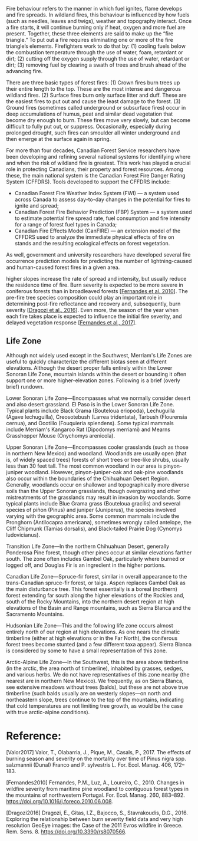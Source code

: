 Fire behaviour refers to the manner in which fuel ignites, flame develops and fire spreads. In wildland fires, this behaviour is influenced by how fuels (such as needles, leaves and twigs), weather and topography interact. Once a fire starts, it will continue burning only if heat, oxygen and more fuel are present. Together, these three elements are said to make up the “fire triangle.” To put out a fire requires eliminating one or more of the fire triangle’s elements. Firefighters work to do that by: (1) cooling fuels below the combustion temperature through the use of water, foam, retardant or dirt; (2) cutting off the oxygen supply through the use of water, retardant or dirt; (3) removing fuel by clearing a swath of trees and brush ahead of the advancing fire.


There are three basic types of forest fires: (1) Crown fires burn trees up their entire length to the top. These are the most intense and dangerous wildland fires. (2) Surface fires burn only surface litter and duff. These are the easiest fires to put out and cause the least damage to the forest. (3) Ground fires (sometimes called underground or subsurface fires) occur in deep accumulations of humus, peat and similar dead vegetation that become dry enough to burn. These fires move very slowly, but can become difficult to fully put out, or suppress. Occasionally, especially during prolonged drought, such fires can smoulder all winter underground and then emerge at the surface again in spring.

For more than four decades, Canadian Forest Service researchers have been developing and refining several national systems for identifying where and when the risk of wildland fire is greatest. This work has played a crucial role in protecting Canadians, their property and forest resources. Among these, the main national system is the Canadian Forest Fire Danger Rating System (CFFDRS). Tools developed to support the CFFDRS include:
- Canadian Forest Fire Weather Index System (FWI) — a system used across Canada to assess day-to-day changes in the potential for fires to ignite and spread;
- Canadian Forest Fire Behavior Prediction (FBP) System — a system used to estimate potential fire spread rate, fuel consumption and fire intensity for a range of forest fuel types in Canada;
- Canadian Fire Effects Model (CanFIRE) — an extension model of the CFFDRS used to analyze the immediate physical effects of fire on stands and the resulting ecological effects on forest vegetation.

As well, government and university researchers have developed several fire occurrence prediction models for predicting the number of lightning-caused and human-caused forest fires in a given area.


higher slopes increase the rate of spread and intensity, but usually reduce the residence time of fire. Burn severity is expected to be more severe in coniferous forests
than in broadleaved forests [[Fernandes et al. 2010](#Fernandes2010)]. The pre-fire tree species composition could play an important role in determining post-fire reflectance and recovery and, subsequently, burn severity [[Dragozi et al., 2016](#Dragozi2016)]. Even more, the season of the year when each fire takes place is expected to influence the initial fire severity, and delayed vegetation response [[Fernandes et al., 2017](#Fernandes2010)].


## Life Zone
Although not widely used except in the Southwest, Merriam's Life Zones are useful to quickly characterize the different biotas seen at different elevations. Although the desert proper falls entirely within the Lower Sonoran Life Zone, mountain islands within the desert or bounding it often support one or more higher-elevation zones. Following is a brief (overly brief) rundown.

Lower Sonoran Life Zone—Encompasses what we normally consider desert and also desert grassland. El Paso is in the Lower Sonoran Life Zone. Typical plants include Black Grama (Bouteloua eriopoda), Lechuguilla (Agave lechuguilla), Creosotebush (Larrea tridentata), Tarbush (Flourensia cernua), and Ocotillo (Fouquieria splendens). Some typical mammals include Merriam's Kangaroo Rat (Dipodomys merriami) and Mearns Grasshopper Mouse (Onychomys arenicola).

Upper Sonoran Life Zone—Encompasses cooler grasslands (such as those in northern New Mexico) and woodland. Woodlands are usually open (that is, of widely spaced trees) forests of short trees or tree-like shrubs, usually less than 30 feet tall. The most common woodland in our area is pinyon-juniper woodland. However, pinyon-juniper-oak and oak-pine woodlands also occur within the boundaries of the Chihuahuan Desert Region. Generally, woodlands occur on shallower and topographically more diverse soils than the Upper Sonoran grasslands, though overgrazing and other mistreatments of the grasslands may result in invasion by woodlands. Some typical plants include Blue Grama grass (Bouteloua gracilis) and several species of piñon (Pinus) and juniper (Juniperus), the species involved varying with the geographic area. Some common mammals include the Pronghorn (Antilocapra americana), sometimes wrongly called antelope, the Cliff Chipmunk (Tamias dorsalis), and Black-tailed Prairie Dog (Cynomys ludovicianus).

Transition Life Zone—In the northern Chihuahuan Desert, generally Ponderosa Pine forest, though other pines occur at similar elevations farther south. The zone often includes Gambel Oak, particularly where burned or logged off, and Douglas Fir is an ingredient in the higher portions.

Canadian Life Zone—Spruce-fir forest, similar in overall appearance to the trans-Canadian spruce-fir forest, or taiga. Aspen replaces Gambel Oak as the main disturbance tree. This forest essentially is a boreal (northern) forest extending far south along the higher elevations of the Rockies and, south of the Rocky Mountains, into the northern desert region at high elevations of the Basin and Range mountains, such as Sierra Blanca and the Sacramento Mountains.

Hudsonian Life Zone—This and the following life zone occurs almost entirely north of our region at high elevations. As one nears the climatic timberline (either at high elevations or in the Far North), the coniferous forest trees become stunted (and a few different taxa appear). Sierra Blanca is considered by some to have a small representation of this zone.

Arctic-Alpine Life Zone—In the Southwest, this is the area above timberline (in the arctic, the area north of timberline), inhabited by grasses, sedges, and various herbs. We do not have representatives of this zone nearby (the nearest are in northern New Mexico). We frequently, as on Sierra Blanca, see extensive meadows without trees (balds), but these are not above true timberline (such balds usually are on westerly slopes—on north and northeastern slope, trees continue to the top of the mountains, indicating that cold temperatures are not limiting tree growth, as would be the case with true arctic-alpine conditions).


# Reference:

<span id="Valor2017">[Valor2017] Valor, T., Olabarria, J., Pique, M., Casals, P., 2017. The effects of burning season and severity on the mortality over time of Pinus nigra spp. salzmannii (Dunal) Franco and P. sylvestris L. For. Ecol. Manag. 406, 172–183.</span>

<span id="Fernandes2010">[Fernandes2010] Fernandes, P.M., Luz, A., Loureiro, C., 2010. Changes in wildfire severity from maritime pine woodland to contiguous forest types in the mountains of northwestern Portugal. For. Ecol. Manag. 260, 883–892. https://doi.org/10.1016/j.foreco.2010.06.008. </span>

<span id="Dragozi2016">[Dragozi2016] Dragozi, E., Gitas, I.Z., Bajocco, S., Stavrakoudis, D.G., 2016. Exploring the relationship between burn severity field data and very high resolution GeoEye images: the Case of the 2011 Evros wildfire in Greece. Rem. Sens. 8. https://doi.org/10.3390/rs8070566. </span>
